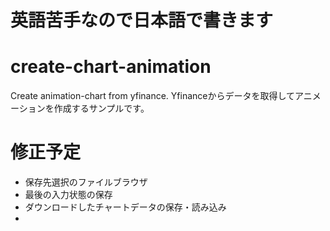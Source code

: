 # 英語苦手なので日本語で書きます

# create-chart-animation
Create animation-chart from yfinance.
Yfinanceからデータを取得してアニメーションを作成するサンプルです。

# 修正予定
- 保存先選択のファイルブラウザ
- 最後の入力状態の保存
- ダウンロードしたチャートデータの保存・読み込み
- 